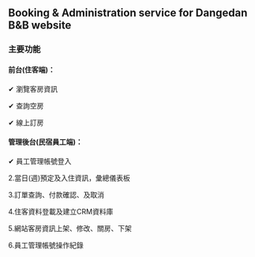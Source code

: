 ## Booking & Administration service for Dangedan B&B website

### 主要功能

#### 前台(住客端)：

✔ 瀏覽客房資訊

✔ 查詢空房

✔ 線上訂房


#### 管理後台(民宿員工端)：

✔ 員工管理帳號登入

2.當日(週)預定及入住資訊，彙總儀表板

3.訂單查詢、付款確認、及取消

4.住客資料登載及建立CRM資料庫

5.網站客房資訊上架、修改、關房、下架

6.員工管理帳號操作紀錄
